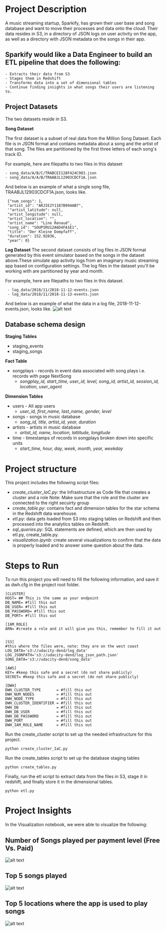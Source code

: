 # Project Description
A music streaming startup, Sparkify, has grown their user base and song database and want to move their processes and data onto the cloud.
Their data resides in S3, in a directory of JSON logs on user activity on the app, as well as a directory with JSON metadata on the songs 
in their app.

## Sparkify would like a Data Engineer to build an ETL pipeline that does the following:
    - Extracts their data from S3
    - Stages them in Redshift
    - Transforms data into a set of dimensional tables
    - Continue finding insights in what songs their users are listening to. 
## Project Datasets
The two datasets reside in S3. 

**Song Dataset**

The first dataset is a subset of real data from the Million Song Dataset. Each file is in JSON format and contains metadata about a song and the artist of that song. The files are partitioned by the first three letters of each song's track ID.

For example, here are filepaths to two files in this dataset

    - song_data/A/B/C/TRABCEI128F424C983.json
    - song_data/A/A/B/TRAABJL12903CDCF1A.json

And below is an example of what a single song file, TRAABJL12903CDCF1A.json, looks like.

     {"num_songs": 1,
     "artist_id": "ARJIE2Y1187B994AB7",
     '"artist_latitude": null,
     "artist_longitude": null,
     "artist_location": "",
     "artist_name": "Line Renaud",
     "song_id": "SOUPIRU12A6D4FA1E1",
     "title": "Der Kleine Dompfaff",
     "duration": 152.92036,
     "year": 0}

**Log Dataset**
The second dataset consists of log files in JSON format generated by this event simulator based on the songs in the dataset above.These simulate app activity logs from an imaginary music streaming app based on configuration settings. The log files in the dataset you'll be working with are partitioned by year and month.

For example, here are filepaths to two files in this dataset.

     - log_data/2018/11/2018-11-12-events.json
     - log_data/2018/11/2018-11-13-events.json

And below is an example of what the data in a log file, 2018-11-12-events.json, looks like.
![alt text](https://github.com/Katba-Caroline/Redshift_Data_Warehouse/blob/master/log-data.png)


## Database schema design

**Staging Tables**
 - staging_events
 - staging_songs

**Fact Table**
  - songplays - records in event data associated with song plays i.e. records with page NextSong
      - *songplay_id, start_time, user_id, level, song_id, artist_id, session_id, location, user_agent*

**Dimension Tables**
  - users - All app users
      - *user_id, first_name, last_name, gender, level*
  - songs - songs in music database
      - *song_id, title, artist_id, year, duration*
  - artists - artists in music database 
      - *artist_id, name, location, lattitude, longitude*
  - time - timestamps of records in songplays broken down into specific units 
      - *start_time, hour, day, week, month, year, weekday*
      
# Project structure
This project includes the following script files:

  - *create_cluster_IaC.py*: the Infrastructure as Code file that creates a cluster and a role
      Note: Make sure that the role and the cluster are connected to the right secuirty group
  - *create_table.py*: contains fact and dimension tables for the star schema in the Redshift data warehouse.
  - *etl.py*: data gets loaded from S3 into staging tables on Redshift and then processed into the analytics tables on Redshift.
  - *sql_queries.py*: SQL statements are defined, which are then used by etl.py, create_table.py.
  - *visualization.ipynb*: create several visualizations to confirm that the data is properly loaded and to answer some question about the data. 

# Steps to Run
To run this project you will need to fill the following information, and save it as dwh.cfg in the project root folder.
    
    [CLUSTER]
    HOST= ## This is the same as your endpoint
    DB_NAME= #fill this out 
    DB_USER= #fill this out 
    DB_PASSWORD= #fill this out 
    DB_PORT= #fill this out 

    [IAM_ROLE]
    ARN= #create a role and it will give you this, remember to fill it out


    [S3]
    #this where the files were, note: they are on the west coast
    LOG_DATA='s3://udacity-dend/log_data'
    LOG_JSONPATH='s3://udacity-dend/log_json_path.json'
    SONG_DATA='s3://udacity-dend/song_data'

    [AWS]
    KEY= #keep this safe and a secret (do not share publicly)
    SECRET= #keep this safe and a secret (do not share publicly)

    [DWH]
    DWH_CLUSTER_TYPE       = #fill this out 
    DWH_NUM_NODES          = #fill this out 
    DWH_NODE_TYPE          = #fill this out 
    DWH_CLUSTER_IDENTIFIER = #fill this out 
    DWH_DB                 = #fill this out 
    DWH_DB_USER            = #fill this out 
    DWH_DB_PASSWORD        = #fill this out 
    DWH_PORT               = #fill this out 
    DWH_IAM_ROLE_NAME      = #fill this out 


Run the create_cluster script to set up the needed infrastructure for this project.
    
    python create_cluster_IaC.py

Run the create_tables script to set up the database staging tables
    
    python create_tables.py

Finally, run the etl script to extract data from the files in S3, stage it in redshift, and finally store it in the dimensional tables.
    
    python etl.py
    
    
# Project Insights

In the Visualization notebook, we were able to visualize the following:

## Number of Songs played per payment level (Free Vs. Paid)
![alt text](https://github.com/Katba-Caroline/Redshift_Data_Warehouse/blob/master/Songplays_per_level.png)

## Top 5 songs played
![alt text](https://github.com/Katba-Caroline/Redshift_Data_Warehouse/blob/master/Top_5_Popular_Songs.png)

## Top 5 locations where the app is used to play songs
![alt text](https://github.com/Katba-Caroline/Redshift_Data_Warehouse/blob/master/Top_5_locations.png)

